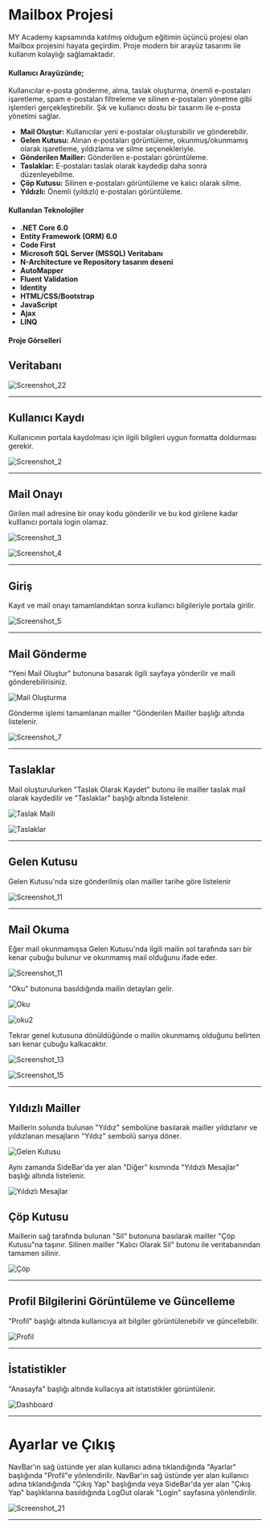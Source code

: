 # Mailbox Projesi
MY Academy kapsamında katılmış olduğum eğitimin üçüncü projesi olan Mailbox projesini hayata geçirdim.
Proje modern bir arayüz tasarımı ile kullanım kolaylığı sağlamaktadır.

#### Kullanıcı Arayüzünde;
Kullanıcılar e-posta gönderme, alma, taslak oluşturma, önemli e-postaları işaretleme, spam e-postaları filtreleme ve silinen e-postaları yönetme gibi işlemleri gerçekleştirebilir.
Şık ve kullanıcı dostu bir tasarım ile e-posta yönetimi sağlar.
- **Mail Oluştur:** Kullanıcılar yeni e-postalar oluşturabilir ve gönderebilir.
- **Gelen Kutusu:** Alınan e-postaları görüntüleme, okunmuş/okunmamış olarak işaretleme, yıldızlama ve silme seçenekleriyle.
- **Gönderilen Mailler:** Gönderilen e-postaları görüntüleme.
- **Taslaklar:** E-postaları taslak olarak kaydedip daha sonra düzenleyebilme.
- **Çöp Kutusu:** Silinen e-postaları görüntüleme ve kalıcı olarak silme.
- **Yıldızlı:** Önemli (yıldızlı) e-postaları görüntüleme.

#### Kullanılan Teknolojiler
- **.NET Core 6.0**
- **Entity Framework (ORM) 6.0**
- **Code First**
- **Microsoft SQL Server (MSSQL) Veritabanı**
- **N-Architecture ve Repository tasarım deseni**
- **AutoMapper**
- **Fluent Validation**
- **Identity**
- **HTML/CSS/Bootstrap**
- **JavaScript**
- **Ajax**
- **LINQ**

#### Proje Görselleri

## Veritabanı

![Screenshot_22](https://github.com/user-attachments/assets/366d63f8-550a-4df8-bc31-f404fc804f60)

******************************************

## Kullanıcı Kaydı 
Kullanıcının portala kaydolması için ilgili bilgileri uygun formatta doldurması gerekir.

![Screenshot_2](https://github.com/user-attachments/assets/e8af389e-77cb-440f-98f2-5baf4ac75636)

******************************************

## Mail Onayı 
Girilen mail adresine bir onay kodu gönderilir ve bu kod girilene kadar kulllanıcı portala login olamaz.

![Screenshot_3](https://github.com/user-attachments/assets/9c0a740a-c07c-4c7e-ba73-4d85a6aa7fb9)

![Screenshot_4](https://github.com/user-attachments/assets/4040f81f-46aa-4f21-bf4e-d62fd0fbdf18)

******************************************

## Giriş
Kayıt ve mail onayı tamamlandıktan sonra kullanıcı bilgileriyle portala girilir.

![Screenshot_5](https://github.com/user-attachments/assets/1d75503c-f1dd-41e4-a0cb-554d2f3ed774)

******************************************

## Mail Gönderme 
"Yeni Mail Oluştur" butonuna basarak ilgili sayfaya yönderilir ve maili gönderebilirisiniz.

![Mail Oluşturma](https://github.com/user-attachments/assets/baacb9cc-c199-48c7-b3d5-6f6bc7932004)

Gönderme işlemi tamamlanan mailler "Gönderilen Mailler başlığı altında listelenir.

![Screenshot_7](https://github.com/user-attachments/assets/b9a63705-a5d8-40d5-b304-395b62889421)

******************************************

## Taslaklar
Mail oluşturulurken "Taslak Olarak Kaydet" butonu ile mailler taslak mail olarak kaydedilir ve "Taslaklar" başlığı altında listelenir.

![Taslak Maili](https://github.com/user-attachments/assets/65c571ae-be0a-4c16-9ad1-5b7a7846d9ea)

![Taslaklar](https://github.com/user-attachments/assets/10c4d9e6-a30b-4e4d-80d7-a6b886f4bf00)

******************************************

## Gelen Kutusu 
Gelen Kutusu'nda size gönderilmiş olan mailler tarihe göre listelenir

![Screenshot_11](https://github.com/user-attachments/assets/b0410a23-c022-438b-9f2c-8d1b5b9f54e6)

******************************************

## Mail Okuma
Eğer mail okunmamışsa Gelen Kutusu'nda ilgili mailin sol tarafında sarı bir kenar çubuğu bulunur ve okunmamış mail olduğunu ifade eder.

![Screenshot_11](https://github.com/user-attachments/assets/9b04ac14-9581-4112-b4cc-9ee72c022398)

"Oku" butonuna basıldığında mailin detayları gelir.

![Oku](https://github.com/user-attachments/assets/4650c0b9-3d91-4968-aae1-b7726129368d)

![oku2](https://github.com/user-attachments/assets/713adb50-df28-409c-b9dc-f7f9bd235344)

Tekrar genel kutusuna dönüldüğünde o mailin okunmamış olduğunu belirten sarı kenar çubuğu kalkacaktır.

![Screenshot_13](https://github.com/user-attachments/assets/7c08b119-b359-4317-8b2d-95fd339cff0d)

![Screenshot_15](https://github.com/user-attachments/assets/22cbb23a-fd61-4ffa-bb6e-ab3797c3a827)

******************************************

## Yıldızlı Mailler
Maillerin solunda bulunan "Yıldız" sembolüne basılarak mailler yıldızlanır ve yıldızlanan mesajların "Yıldız" sembolü sarıya döner.

![Gelen Kutusu](https://github.com/user-attachments/assets/04a88c8d-37dd-4cf3-95d8-0f6e8c654a0f)

Aynı zamanda SideBar'da yer alan "Diğer" kısmında "Yıldızlı Mesajlar" başlığı altında listelenir.

![Yıldızlı Mesajlar](https://github.com/user-attachments/assets/f5753c4d-ec55-4378-9b26-fc1f14f967cf)

## Çöp Kutusu
Maillerin sağ tarafında bulunan "Sil" butonuna basılarak mailler "Çöp Kutusu"na taşınır. Silinen mailler "Kalıcı Olarak Sil" butonu ile veritabanından tamamen silinir.

![Çöp](https://github.com/user-attachments/assets/5b4e31f2-9072-4f0a-8931-76ce6c463bdf)

******************************************

## Profil Bilgilerini Görüntüleme ve Güncelleme
"Profil" başlığı altında kullanıcıya ait bilgiler görüntülenebilir ve güncellebilir.

![Profil](https://github.com/user-attachments/assets/9d45c816-3549-4916-a168-227e152e424d)

******************************************

## İstatistikler
"Anasayfa" başlığı altında kullacıya ait istatistikler görüntülenir.

![Dashboard](https://github.com/user-attachments/assets/08f5819b-43f6-4671-94cb-b48b5c181b18)

******************************************

# Ayarlar ve Çıkış
NavBar'ın sağ üstünde yer alan kullanıcı adına tıklandığında "Ayarlar" başlığında "Profil"e yönlendirilir.
NavBar'ın sağ üstünde yer alan kullanıcı adına tıklandığında "Çıkış Yap" başlığında veya SideBar'da yer alan "Çıkış Yap" başlıklarına basıldığında LogOut olarak "Login" sayfasına yönlendirilir.

![Screenshot_21](https://github.com/user-attachments/assets/77815f17-0d09-40d7-8058-4bb470d7dd33)

******************************************

